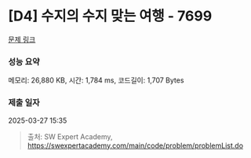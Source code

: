 # [D4] 수지의 수지 맞는 여행 - 7699 

[문제 링크](https://swexpertacademy.com/main/code/problem/problemDetail.do?contestProbId=AWqUzj0arpkDFARG) 

### 성능 요약

메모리: 26,880 KB, 시간: 1,784 ms, 코드길이: 1,707 Bytes

### 제출 일자

2025-03-27 15:35



> 출처: SW Expert Academy, https://swexpertacademy.com/main/code/problem/problemList.do